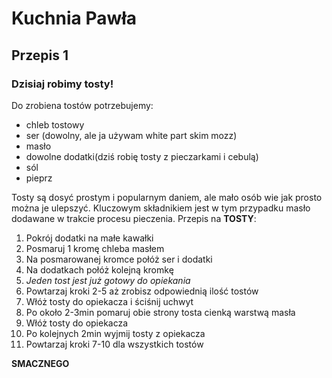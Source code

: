 # Kuchnia Pawła


## Przepis 1
### Dzisiaj robimy **tosty**!
Do zrobiena tostów potrzebujemy: 
- chleb tostowy
- ser (dowolny, ale ja używam white part skim mozz)
- masło
- dowolne dodatki(dziś robię tosty z pieczarkami i cebulą)
- sól
- pieprz

Tosty są dosyć prostym i popularnym daniem, ale mało osób wie jak prosto można je ulepszyć. Kluczowym składnikiem jest w tym przypadku masło dodawane w trakcie procesu pieczenia.
Przepis na **TOSTY**:
1. Pokrój dodatki na małe kawałki
2. Posmaruj 1 kromę chleba masłem
3. Na posmarowanej kromce połóż ser i dodatki
4. Na dodatkach połóż kolejną kromkę
5. _Jeden tost jest już gotowy do opiekania_
6. Powtarzaj kroki 2-5 aż zrobisz odpowiednią ilość tostów
7. Włóż tosty do opiekacza i ściśnij uchwyt
8. Po około 2-3min pomaruj obie strony tosta cienką warstwą masła
9. Włóż tosty do opiekacza
10. Po kolejnych 2min wyjmij tosty z opiekacza
11. Powtarzaj kroki 7-10 dla wszystkich tostów

**SMACZNEGO**
